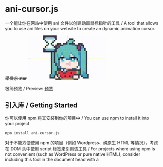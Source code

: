# ani-cursor.js

一个能让你在网站中使用 ani 文件以创建动画鼠标指针的工具 / A tool that allows you to use ani files on your website to create an dynamic animation cursor.

~~卑微求 star~~
![Picture](https://raw.githubusercontent.com/qingzhengQB/ani-cursor.js/refs/heads/main/ani_cover.gif)

极简预览 / Preview: [预览](https://qingzhengqb.github.io/ani-cursor-preview/)

## 引入库 / Getting Started

你可以使用 npm 将其安装到你的项目中 / You can use npm to install it into your project.

```
npm install ani-cursor.js
```

对于不能方便使用 npm 的项目（例如 Wordpress、纯原生 HTML 等情况），考虑在 DOM 头中使用 script 标签来引用该工具 / For projects where using npm is not convenient (such as WordPress or pure native HTML), consider including this tool in the document head with a <script> tag.

- 直接下载打包好的文件 dist/ani-cursor.bundle.js 并放入项目中，使用以下 script 标签加载 / Directly download the bundled file dist/ani-cursor.bundle.js and place it into your project, then load it with a <script> tag.

```html
<script>
  const script = document.createElement("script");
  script.src = "path/to/ani-cursor.bundle.js";
  script.onload = () => {
    // 在这里执行调用逻辑，使用 window["ani-cursor.js"] 来引用库函数，例如： / Execute the invocation logic here, using window["ani-cursor.js"] to reference the library functions, for example:
    if (window["ani-cursor.js"] && typeof window["ani-cursor.js"].setANICursor === "function") {
      window["ani-cursor.js"].setANICursor("body", "path/to/cursor.ani");
    } else {
      console.error("找不到 setANICursor，检查 ani-cursor.bundle.js 是否被正确引用");
    }
  };
  document.head.appendChild(script);
</script>
```

- 通过 CDN / Use CDN

```html
<script>
  const script = document.createElement("script");
  script.src = "https://cdn.jsdelivr.net/npm/ani-cursor.js@1.0.2/dist/ani-cursor.bundle.min.js";
  script.onload = () => {
    // 在这里执行调用逻辑，使用 window["ani-cursor.js"] 来引用库函数，例如： / Execute the invocation logic here, using window["ani-cursor.js"] to reference the library functions, for example:
    if (window["ani-cursor.js"] && typeof window["ani-cursor.js"].setANICursor === "function") {
      window["ani-cursor.js"].setANICursor("body", "path/to/cursor.ani");
    } else {
      console.error("找不到 setANICursor，检查 ani-cursor.bundle.js 是否被正确引用");
    }
  };
  document.head.appendChild(script);
</script>
```

引入更新的相关 issue：https://github.com/qingzhengQB/ani-cursor.js/issues/4

## 如何使用 / How to Use

使用这个工具非常简单。你只需要使用函数 setANICursor 来将你的 ani 文件应用到你的网页中， 这个函数仅会修改 DOM 头，并不涉及 document 的 body 的 DOM 元素操作，所以你可以在任何位置使用它，不用担心你要设置的动态指针的元素是否已经挂载。/ There are several easy ways to use your ani files. You can use the function setANICursor to apply your ani file, This function only modifies the DOM head and does not involve DOM element manipulation of document's body, so you can use it anywhere.

```javascript
function setANICursor(
  elementSelector,
  aniURL,
  cursorType = "auto",
  width = 32,
  height = 32
) {}
```

第一个参数是你希望应用 ani 文件效果的标签的 CSS 选择器，第二个参数是你的 ani 文件的 URL，第三个参数是你希望在 ani 文件效果失效时的系统鼠标样式，第四、五个参数为鼠标的宽和高。**注意**，由于一些未知的原因，当鼠标的宽和高大于 32 时，如果鼠标仅部分图案而非指针位置移动到指定元素外时，鼠标样式会立即失效，因此不建议修改 / The first parameter is the CSS selector of the element where you want the ani file to take effect. The second parameter is the URL of your ani file. The third parameter is the mouse style you want when the ani file effect is not active. The fourth and fifth parameters are the width and height of the cursor. **Note that**, for some unknown reasons, when the width and height of the cursor exceed 32, the cursor style will immediately become ineffective if only part of the cursor's graphic (not the exactly pointer) moves outside the specified element, so it is not recommended to change it.

这是一个使用示例：/ A usage example:

```javascript
import { setANICursor } from "ani-cursor.js";
setANICursor("body", "/your/ani/file/url.ani");
```

有时我们希望在多个元素中使用 ani 文件，我们可以使用函数 setANICursorWithGroupElement 来使所有指定元素应用同一 ani 文件效果 / Sometimes we want to use the ani file across multiple elements. We can use the function setANICursorWithGroupElement to apply the same ani file effect to all specified elements, and related CSS can be concentrated in a single style block.

```javascript
import { setANICursorWithGroupElement } from "ani-cursor.js";
let textAbleGroup = [
  "input",
  'input[type="text"]',
  "textarea",
  "span",
  "p",
  "h1",
  "h2",
  "h3",
  "h4",
  "h5",
  "h6",
];
setANICursorWithGroupElement(textAbleGroup, "/ani/TextSelect.ani");
```

### Vue 使用例

预览网页由 vue 编写，网页仓库的 markdown 有使用例：https://github.com/qingzhengQB/ani-cursor-preview

## 更多 API / More APIs

```javascript
function LoadANICursorPromise(
  aniURL,
  cursorType = "auto",
  width = 32,
  height = 32
) {}
```

你可以使用它来加载一个 ani 文件。运行该函数后，会返回一个等待 then 运行的 Promise，并为 then 中的 resolve 变量赋值为一个包含相关加载信息的对象 / You can use it to load an ani file. After running this function, it will return a Promise that waits for then to be executed, and assigns a value to the resolve variable in then as an object containing relevant loading information.

```
{
  KeyFrameContent, //由加载的ani文件定义的动画的内容 / The content of the animation defined by the loaded ani file
  aniURLRegexClassName, //在生成动画时，会根据ani文件的URL生成一个对应的类名，加载完时这个类名没有任何内容 / When generating animations, a corresponding class name will be generated based on the URL of the ani file, and this class name will have no content when loaded
  keyframesName, // 定义的动画的名称 / The name of the defined animation
  totalRoundTime, // 动画一次循环所需时间 / The time required for one cycle of animation
}
```

返回的 Promise 可以使用以下函数处理：/The returned Promise can be handled using the following functions:

```javascript
function setLoadedCursorToElement(elementSelector, loadedCursorPromise) {}
```

该函数接收一个 CSS 选择器字符串和 LoadANICursorPromise 返回的 Promise，并将相关内容加载到 DOM 头中。除此之外，还有其他函数能够处理返回的 Promise / This function takes a CSS selector string and the Promise returned by LoadANICursorPromise, and loads the relevant content into the DOM head. In addition, there are other functions that can handle the returned Promise:

```javascript
function setLoadedCursorDefault(loadedCursorPromise) {}
```

该函数仅会将动画设置到根据 ani 文件 URL 生成的类名下，并返回对应类名，不会做其他额外操作，方便实现手动选择元素并挂载返回的类名来实现更加定制化的鼠标动画挂载 / This function only applies the animation to a class name generated from the ani file URL and returns the corresponding class name. It does not perform any additional operations, making it convenient to manually select elements and attach the returned class name for more customized mouse animation mounting.
